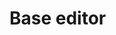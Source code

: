 <EuiPageHeader>
  <EuiPageHeaderSection>
    <EuiTitle @size="l">
      <h1>
        Base editor
      </h1>
    </EuiTitle>
  </EuiPageHeaderSection>
</EuiPageHeader>